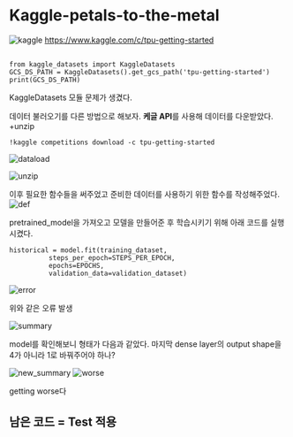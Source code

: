 # **Kaggle-petals-to-the-metal**
![kaggle](https://user-images.githubusercontent.com/46522501/106559208-6b87d400-6568-11eb-8e2c-c182f252609f.PNG)
https://www.kaggle.com/c/tpu-getting-started


##
```
from kaggle_datasets import KaggleDatasets
GCS_DS_PATH = KaggleDatasets().get_gcs_path('tpu-getting-started')
print(GCS_DS_PATH)
```
KaggleDatasets 모듈 문제가 생겼다. 

데이터 불러오기를 다른 방법으로 해보자. **케글 API**를 사용해 데이터를 다운받았다. +unzip
```
!kaggle competitions download -c tpu-getting-started
```

![dataload](https://user-images.githubusercontent.com/46522501/106558378-f8ca2900-6566-11eb-9206-1ad4cdba019a.PNG)

![unzip](https://user-images.githubusercontent.com/46522501/106558489-2dd67b80-6567-11eb-9d5b-47551df69474.PNG)





이후 필요한 함수들을 써주었고 준비한 데이터를 사용하기 위한 함수를 작성해주었다.
![def](https://user-images.githubusercontent.com/46522501/106558610-64ac9180-6567-11eb-8db0-24b78f5c1fb1.PNG)




pretrained_model을 가져오고 모델을 만들어준 후 학습시키기 위해 아래 코드를 실행시켰다.
```
historical = model.fit(training_dataset, 
          steps_per_epoch=STEPS_PER_EPOCH, 
          epochs=EPOCHS, 
          validation_data=validation_dataset)
```

![error](https://user-images.githubusercontent.com/46522501/106558833-c7059200-6567-11eb-8d1b-0e0e2f2f7800.PNG)

위와 같은 오류 발생



![summary](https://user-images.githubusercontent.com/46522501/106559898-71ca8000-6569-11eb-9b05-1f41c5329949.PNG)


model를 확인해보니 형태가 다음과 같았다. 마지막 dense layer의 output shape을 4가 아니라 1로 바꿔주어야 하나?

![new_summary](https://user-images.githubusercontent.com/46522501/106560054-b7874880-6569-11eb-9a07-43194343d674.PNG)
![worse](https://user-images.githubusercontent.com/46522501/106560137-e0a7d900-6569-11eb-88df-04642b344ec4.PNG)


getting worse다





## 남은 코드 = Test 적용
